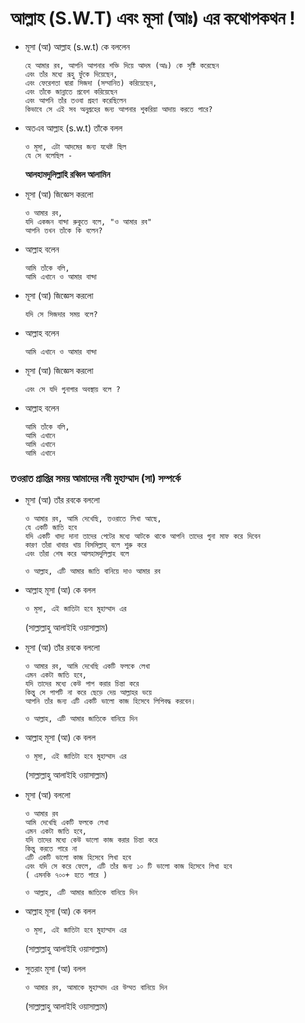 # আল্লাহ (S.W.T) এবং মূসা (আঃ) এর কথোপকথন !

* মূসা (আ) আল্লাহ (s.w.t) কে বললেন

      হে আমার রব, আপনি আপনার শক্তি দিয়ে আদম (আঃ) কে সৃষ্টি করেছেন
      এবং তাঁর মধ্যে রূহু ফুঁকে দিয়েছেন,
      এবং ফেরেশতা দ্বারা সিজদা (সম্মানিত) করিয়েছেন,
      এবং তাঁকে জান্নাতে প্রবেশ করিয়েছেন
      এবং আপনি তাঁর তওবা গ্রহণ করেছিলেন
      কিভাবে সে এই সব অনুগ্রহের জন্য আপনার শুকরিয়া আদায় করতে পারে?

* অতএব আল্লাহ (s.w.t) তাঁকে বলল

      ও মূসা, এটা আদমের জন্য যথেষ্ট ছিল
      যে সে বলেছিল -
     **আলহামদুলিল্লাহি রব্বিল আলামিন**

* মূসা (আ) জিজ্ঞেস করলো 

      ও আমার রব,
      যদি একজন বান্দা রুকুতে বলে, "ও আমার রব"
      আপনি তখন তাঁকে কি বলেন? 

* আল্লাহ বলেন
      
      আমি তাঁকে বলি, 
      আমি এখানে ও আমার বান্দা 

* মূসা (আ) জিজ্ঞেস করলো

      যদি সে সিজদার সময় বলে? 

* আল্লাহ বলেন

      আমি এখানে ও আমার বান্দা 

* মূসা (আ) জিজ্ঞেস করলো

      এবং সে যদি গুনাগার অবস্থায় বলে ?
 
* আল্লাহ বলেন

      আমি তাঁকে বলি, 
      আমি এখানে
      আমি এখানে
      আমি এখানে

### তওরাত প্রাপ্তির সময় আমাদের নবী মুহাম্মাদ (সা) সম্পর্কে

* মূসা (আ) তাঁর রবকে বললো 

      ও আমার রব, আমি দেখেছি, তওরাতে লিখা আছে, 
      যে একটি জাতি হবে 
      যদি একটি খাদ্য দানা তাদের পেটের মধ্যে আটকে থাকে আপনি তাদের গুনা মাফ করে দিবেন
      কারণ তাঁরা খাবার খায় বিসমিল্লাহ্ বলে শুরু করে
      এবং তাঁরা শেষ করে আলহামদুলিল্লাহ বলে
      
      ও আল্লাহ, এটি আমার জাতি বানিয়ে দাও আমার রব 


* আল্লাহ মূসা (আ) কে বলল 

      ও মূসা, এই জাতিটা হবে মুহাম্মাদ এর
      
     (সাল্লাল্লাহু আলাইহি ওয়াসাল্লাম)


* মূসা (আ) তাঁর রবকে বললো

      ও আমার রব, আমি দেখেছি একটি ফলকে লেখা
      এমন একটা জাতি হবে,
      যদি তাদের মধ্যে কেউ পাপ করার চিন্তা করে
      কিন্তু সে পাপটি না করে ছেড়ে দেয় আল্লাহর ভয়ে
      আপনি তাঁর জন্য এটি একটি ভালো কাজ হিসেবে লিপিবদ্ধ করবেন।
      
      ও আল্লাহ, এটি আমার জাতিকে বানিয়ে দিন 

* আল্লাহ মূসা (আ) কে বলল 

      ও মূসা, এই জাতিটা হবে মুহাম্মাদ এর
      
     (সাল্লাল্লাহু আলাইহি ওয়াসাল্লাম)

* মূসা (আ) বললো

      ও আমার রব
      আমি দেখেছি একটি ফলকে লেখা
      এমন একটা জাতি হবে,
      যদি তাদের মধ্যে কেউ ভালো কাজ করার চিন্তা করে
      কিন্তু করতে পারে না
      এটি একটি ভালো কাজ হিসেবে লিখা হবে
      এবং যদি সে করে ফেলে, এটি তাঁর জন্য ১০ টি ভালো কাজ হিসেবে লিখা হবে
      ( এমনকি ৭০০+ হতে পারে )
      
      ও আল্লাহ, এটি আমার জাতিকে বানিয়ে দিন 


* আল্লাহ মূসা (আ) কে বলল 

      ও মূসা, এই জাতিটা হবে মুহাম্মাদ এর
      
     (সাল্লাল্লাহু আলাইহি ওয়াসাল্লাম)


* সুতরাং মূসা (আ) বলল

      ও আমার রব, আমাকে মুহাম্মাদ এর উম্মত বানিয়ে দিন
      
     (সাল্লাল্লাহু আলাইহি ওয়াসাল্লাম)
